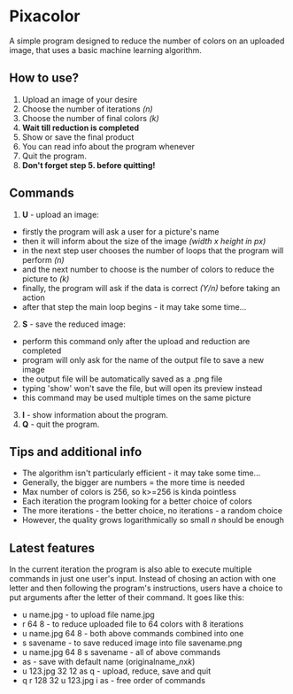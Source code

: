 # Pixacolor
 
A simple program designed to reduce the number of colors on an uploaded image, that uses a basic machine learning algorithm.

## How to use?

1. Upload an image of your desire
2. Choose the number of iterations *(n)*
3. Choose the number of final colors *(k)*
4. **Wait till reduction is completed**
5. Show or save the final product
6. You can read info about the program whenever
7. Quit the program.
8. **Don't forget step 5. before quitting!**

## Commands

1) **U** - upload an image:
 - firstly the program will ask a user for a picture's name
 - then it will inform about the size of the image *(width x height in px)*
 - in the next step user chooses the number of loops that the program will perform *(n)*
 - and the next number to choose is the number of colors to reduce the picture to *(k)*
 - finally, the program will ask if the data is correct *(Y/n)* before taking an action
 - after that step the main loop begins - it may take some time...

2) **S** - save the reduced image:
 - perform this command only after the upload and reduction are completed
 - program will only ask for the name of the output file to save a new image
 - the output file will be automatically saved as a .png file
 - typing 'show' won't save the file, but will open its preview instead
 - this command may be used multiple times on the same picture
 
 3) **I** - show information about the program.
 4) **Q** - quit the program.
 
 ## Tips and additional info
 
 - The algorithm isn't particularly efficient - it may take some time...
 - Generally, the bigger are numbers = the more time is needed
 - Max number of colors is 256, so k>=256 is kinda pointless
 - Each iteration the program looking for a better choice of colors
 - The more iterations - the better choice, no iterations - a random choice
 - However, the quality grows logarithmically so small *n* should be enough
 
 ## Latest features
 
In the current iteration the program is also able to execute multiple commands in just one user's input. Instead of chosing an action with one letter and then following the program's instructions, users have a choice to put arguments after the letter of their command. It goes like this:

 - u name.jpg - to upload file name.jpg
 - r 64 8 - to reduce uploaded file to 64 colors with 8 iterations
 - u name.jpg 64 8 - both above commands combined into one
 - s savename - to save reduced image into file savename.png
 - u name.jpg 64 8 s savename - all of above commands
 - as - save with default name (originalname_*n*x*k*)
 - u 123.jpg 32 12 as q - upload, reduce, save and quit
 - q r 128 32 u 123.jpg i as - free order of commands
 
